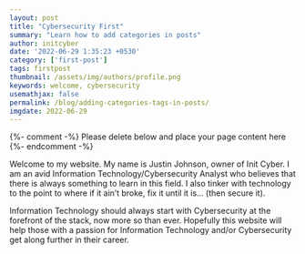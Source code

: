 ```yaml
---
layout: post
title: "Cybersecurity First"
summary: "Learn how to add categories in posts"
author: initcyber
date: '2022-06-29 1:35:23 +0530'
category: ['first-post']
tags: firstpost
thumbnail: /assets/img/authors/profile.png
keywords: welcome, cybersecurity
usemathjax: false
permalink: /blog/adding-categories-tags-in-posts/
imgdate: 2022-06-29
---
```



{%- comment -%} Please delete below and place your page content here {%- endcomment -%}

Welcome to my website. My name is Justin Johnson, owner of Init Cyber. I am an avid Information Technology/Cybersecurity Analyst who believes that there is always something to learn in this field. I also tinker with technology to the point to where if it ain’t broke, fix it until it is… (then secure it).

Information Technology should always start with Cybersecurity at the forefront of the stack, now more so than ever. Hopefully this website will help those with a passion for Information Technology and/or Cybersecurity get along further in their career.

